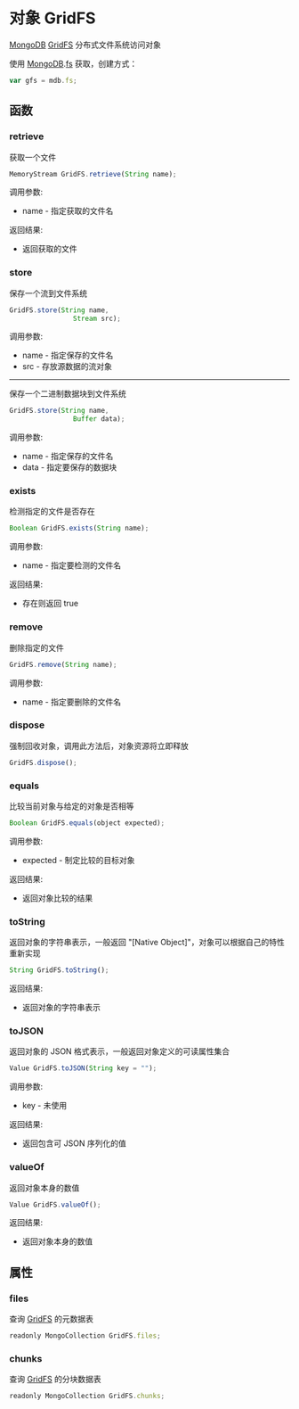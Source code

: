 # 对象 GridFS
[MongoDB](/docs/manual/object/ifs/mongodb.md.html) [GridFS](/docs/manual/object/ifs/gridfs.md.html) 分布式文件系统访问对象

使用 [MongoDB](/docs/manual/object/ifs/mongodb.md.html).[fs](/docs/manual/module/ifs/fs.md.html) 获取，创建方式：
```JavaScript
var gfs = mdb.fs;
```
## 函数
        
### retrieve
获取一个文件
```JavaScript
MemoryStream GridFS.retrieve(String name);
```

调用参数:
* name - 指定获取的文件名

返回结果:
* 返回获取的文件

### store
保存一个流到文件系统
```JavaScript
GridFS.store(String name,
                Stream src);
```

调用参数:
* name - 指定保存的文件名
* src - 存放源数据的流对象

--------------------------
保存一个二进制数据块到文件系统
```JavaScript
GridFS.store(String name,
                Buffer data);
```

调用参数:
* name - 指定保存的文件名
* data - 指定要保存的数据块

### exists
检测指定的文件是否存在
```JavaScript
Boolean GridFS.exists(String name);
```

调用参数:
* name - 指定要检测的文件名

返回结果:
* 存在则返回 true

### remove
删除指定的文件
```JavaScript
GridFS.remove(String name);
```

调用参数:
* name - 指定要删除的文件名

### dispose
强制回收对象，调用此方法后，对象资源将立即释放
```JavaScript
GridFS.dispose();
```

### equals
比较当前对象与给定的对象是否相等
```JavaScript
Boolean GridFS.equals(object expected);
```

调用参数:
* expected - 制定比较的目标对象

返回结果:
* 返回对象比较的结果

### toString
返回对象的字符串表示，一般返回 "[Native Object]"，对象可以根据自己的特性重新实现
```JavaScript
String GridFS.toString();
```

返回结果:
* 返回对象的字符串表示

### toJSON
返回对象的 JSON 格式表示，一般返回对象定义的可读属性集合
```JavaScript
Value GridFS.toJSON(String key = "");
```

调用参数:
* key - 未使用

返回结果:
* 返回包含可 JSON 序列化的值

### valueOf
返回对象本身的数值
```JavaScript
Value GridFS.valueOf();
```

返回结果:
* 返回对象本身的数值

## 属性
        
### files
查询 [GridFS](/docs/manual/object/ifs/gridfs.md.html) 的元数据表
```JavaScript
readonly MongoCollection GridFS.files;
```

### chunks
查询 [GridFS](/docs/manual/object/ifs/gridfs.md.html) 的分块数据表
```JavaScript
readonly MongoCollection GridFS.chunks;
```

